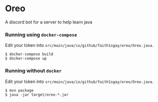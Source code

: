 # Oreo
A discord bot for a server to help learn java

### Running using `docker-compose`
Edit your token into `src/main/java/io/github/faith1sgay/oreo/Oreo.java`.
```
$ docker-compose build
$ docker-compose up
```

### Running without `docker`
Edit your token into `src/main/java/io/github/faith1sgay/oreo/Oreo.java`.
```
$ mvn package
$ java -jar target/oreo-*.jar
```
